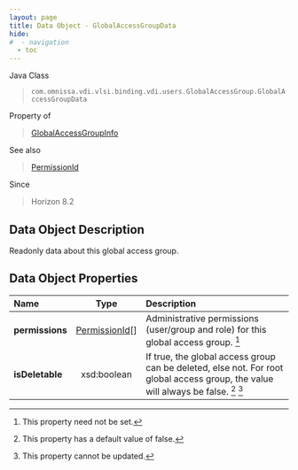 ```yaml
---
layout: page
title: Data Object - GlobalAccessGroupData
hide:
#  - navigation
  - toc
---
```






Java Class
> `com.omnissa.vdi.vlsi.binding.vdi.users.GlobalAccessGroup.GlobalAccessGroupData`

Property of
> [GlobalAccessGroupInfo](vdi.users.GlobalAccessGroup.GlobalAccessGroupInfo.md#field_detail)

See also
> [PermissionId](vdi.entity.PermissionId.md)

Since
> Horizon 8.2


## Data Object Description

Readonly data about this global access group.

## Data Object Properties

 Name | Type | Description
:---|:---:|:---
**permissions**| [PermissionId[]](vdi.entity.PermissionId.md)|  Administrative permissions (user/group and role) for this global access group. [^1]
**isDeletable**|  xsd:boolean|  If true, the global access group can be deleted, else not. For root global access group, the value will always be false. [^5] [^2]


 


[^1]: This property need not be set.
[^2]: This property cannot be updated.
[^5]: This property has a default value of false.